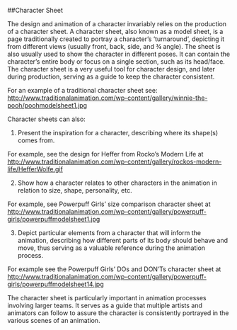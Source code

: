 ##Character Sheet

The design and animation of a character invariably relies on the production of a character sheet. A character sheet, also known as a model sheet, is a page traditionally created to portray a character’s ‘turnaround’, depicting it from different views (usually front, back, side, and ¾ angle). The sheet is also usually used to show the character in different poses. It can contain the character’s entire body or focus on a single section, such as its head/face. The character sheet is a very useful tool for character design, and later during production, serving as a guide to keep the character consistent.

For an example of a traditional character sheet see: 
http://www.traditionalanimation.com/wp-content/gallery/winnie-the-pooh/poohmodelsheet1.jpg

Character sheets can also:

1. Present the inspiration for a character, describing where its shape(s) comes from. 

 For example, see the design for Heffer from Rocko’s Modern Life at http://www.traditionalanimation.com/wp-content/gallery/rockos-modern-life/HefferWolfe.gif

2. Show how a character relates to other characters in the animation in relation to size, shape, personality, etc.
	
 For example, see Powerpuff Girls’ size comparison character sheet at
http://www.traditionalanimation.com/wp-content/gallery/powerpuff-girls/powerpuffmodelsheet1.jpg

3. Depict particular elements from a character that will inform the animation, describing how different parts of its body should behave and move, thus serving as a valuable reference during the animation process. 

 For example see the Powerpuff Girls’ DOs and DON’Ts character sheet at
http://www.traditionalanimation.com/wp-content/gallery/powerpuff-girls/powerpuffmodelsheet14.jpg

The character sheet is particularly important in animation processes involving larger teams. It serves as a guide that multiple artists and animators can follow to assure the character is consistently portrayed in the various scenes of an animation.
